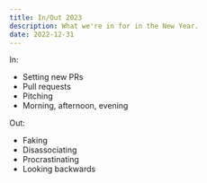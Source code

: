 ```yaml
---
title: In/Out 2023
description: What we're in for in the New Year.
date: 2022-12-31
---
```


In:

* Setting new PRs
* Pull requests
* Pitching
* Morning, afternoon, evening

Out:

* Faking
* Disassociating
* Procrastinating
* Looking backwards
